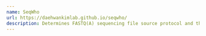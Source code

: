 ```yaml
---
name: SeqWho
url: https://daehwankimlab.github.io/seqwho/
description: Determines FASTQ(A) sequencing file source protocol and the species of origin, to check that the composition of the library is expected
---
```


